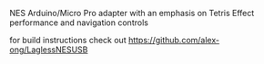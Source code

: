NES Arduino/Micro Pro adapter with an emphasis on Tetris Effect performance and navigation controls

for build instructions check out https://github.com/alex-ong/LaglessNESUSB
